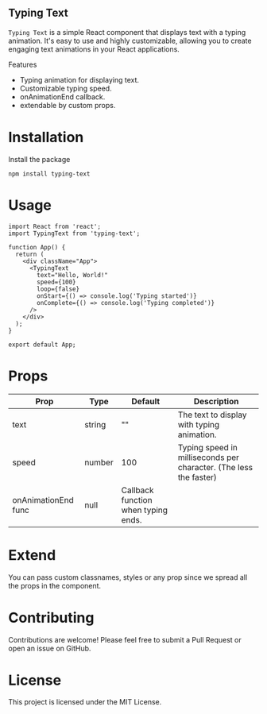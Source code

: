 ## Typing Text

`Typing Text` is a simple React component that displays text with a typing animation. It's easy to use and highly customizable, allowing you to create engaging text animations in your React applications.

Features
* Typing animation for displaying text.
* Customizable typing speed.
* onAnimationEnd callback.
* extendable by custom props.

# Installation

Install the package

```
npm install typing-text

```
# Usage

```
import React from 'react';
import TypingText from 'typing-text';

function App() {
  return (
    <div className="App">
      <TypingText
        text="Hello, World!"
        speed={100}
        loop={false}
        onStart={() => console.log('Typing started')}
        onComplete={() => console.log('Typing completed')}
      />
    </div>
  );
}

export default App;
```

# Props

| Prop |	Type  |	Default |	Description |
| -----| -------|---------| ------------|
|text |	string	|"" |	The text to display with typing animation.
|speed |	number	|100	|Typing speed in milliseconds per character. (The less the faster)
|onAnimationEnd	func	|null|	Callback function when typing ends.

# Extend

You can pass custom classnames, styles or any prop since we spread all the props in the component.


# Contributing

Contributions are welcome! Please feel free to submit a Pull Request or open an issue on GitHub.

# License
This project is licensed under the MIT License.